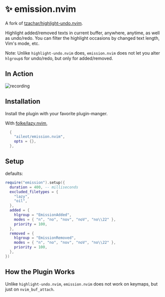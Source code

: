 # ✨ emission.nvim

A fork of [tzachar/highlight-undo.nvim](https://github/tzachar/highlight-undo.nvim).

Highlight added/removed texts in current buffer, anywhere, anytime, as well as
undo/redo.
You can filter the highlight occasions by changed text length, Vim's mode,
etc.

Note: Unlike `highlight-undo.nvim` does, `emission.nvim` does not let you
alter `hlgroup`s for undo/redo, but only for added/removed.

## In Action

![recording](https://github.com/tzachar/highlight-undo.nvim/assets/4946827/81b85a3b-b563-4e97-b4e1-7a48d0d2f912)

## Installation

Install the plugin with your favorite plugin-manger.

With [folke/lazy.nvim](https://github/folke/lazy.nvim),

```lua
  {
    "aileot/emission.nvim",
    opts = {},
  },
```

## Setup

defaults:

```lua
require("emission").setup({
  duration = 400, -- milliseconds
  excluded_filetypes = {
    "lazy",
    "oil",
  },
  added = {
    hlgroup = "EmissionAdded",
    modes = { "n", "no", "nov", "noV", "no\\22" },
    priority = 100,
  },
  removed = {
    hlgroup = "EmissionRemoved",
    modes = { "n", "no", "nov", "noV", "no\\22" },
    priority = 100,
  },
})
```

## How the Plugin Works

Unlike `highlight-undo.nvim`, `emission.nvim` does not work on keymaps, but just on
`nvim_buf_attach`.
